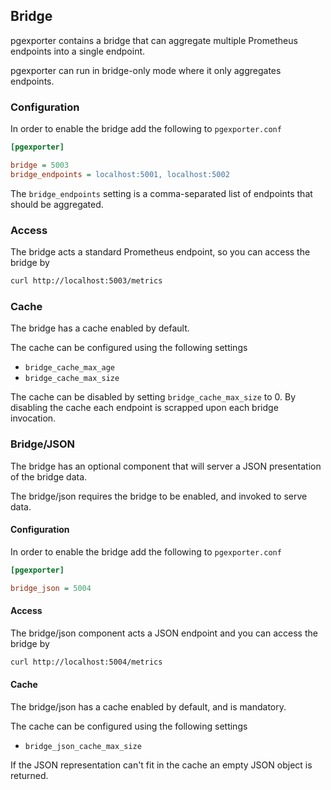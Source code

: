## Bridge

pgexporter contains a bridge that can aggregate multiple Prometheus endpoints
into a single endpoint.

pgexporter can run in bridge-only mode where it only aggregates endpoints.

### Configuration

In order to enable the bridge add the following to `pgexporter.conf`

```ini
[pgexporter]

bridge = 5003
bridge_endpoints = localhost:5001, localhost:5002
```

The `bridge_endpoints` setting is a comma-separated list of endpoints that should
be aggregated.

### Access

The bridge acts a standard Prometheus endpoint, so you can access the bridge by

```sh
curl http://localhost:5003/metrics
```

### Cache

The bridge has a cache enabled by default.

The cache can be configured using the following settings

* `bridge_cache_max_age`
* `bridge_cache_max_size`

The cache can be disabled by setting `bridge_cache_max_size` to 0. By disabling the cache
each endpoint is scrapped upon each bridge invocation.

### Bridge/JSON

The bridge has an optional component that will server a JSON presentation of the bridge data.

The bridge/json requires the bridge to be enabled, and invoked to serve data.

#### Configuration

In order to enable the bridge add the following to `pgexporter.conf`

```ini
[pgexporter]

bridge_json = 5004
```

#### Access

The bridge/json component acts a JSON endpoint and you can access the bridge by

```sh
curl http://localhost:5004/metrics
```

#### Cache

The bridge/json has a cache enabled by default, and is mandatory.

The cache can be configured using the following settings

* `bridge_json_cache_max_size`

If the JSON representation can't fit in the cache an empty JSON object is returned.
